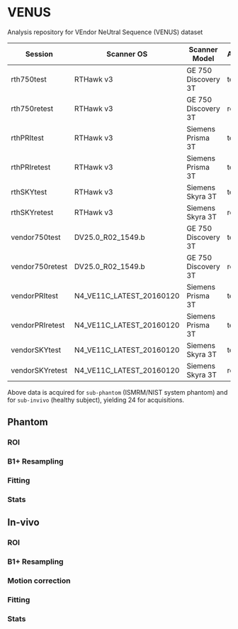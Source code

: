 # VENUS
Analysis repository for VEndor NeUtral Sequence (VENUS) dataset


|Session|Scanner OS|Scanner Model| Acquisition|MTsat|B1+|
|--|--|--|--|--|--|
|rth750test  | RTHawk v3 | GE 750 Discovery 3T  | test | VENUS MTS| VENUS AFI |
|rth750retest  | RTHawk v3  | GE 750 Discovery 3T  | retest | VENUS MTS| VENUS AFI |
|rthPRItest  | RTHawk v3 | Siemens Prisma 3T   | test | VENUS MTS| VENUS AFI |
|rthPRIretest  | RTHawk v3 | Siemens Prisma 3T   | test | VENUS MTS| VENUS AFI |
|rthSKYtest  | RTHawk v3 | Siemens Skyra 3T   |  test | VENUS MTS| VENUS AFI |
|rthSKYretest  | RTHawk v3 | Siemens Skyra 3T   | retest | VENUS MTS| VENUS AFI |
|vendor750test  | DV25.0_R02_1549.b  | GE 750 Discovery 3T  | test | SPGR | N/A |
|vendor750retest  | DV25.0_R02_1549.b  | GE 750 Discovery 3T  | retest | SPGR | N/A |
|vendorPRItest  | N4_VE11C_LATEST_20160120  | Siemens Prisma 3T   | test | FLASH | TB1TFL |
|vendorPRIretest  | N4_VE11C_LATEST_20160120  | Siemens Prisma 3T   | test | FLASH | TB1TFL |
|vendorSKYtest  | N4_VE11C_LATEST_20160120  | Siemens Skyra 3T   |  test | FLASH | TB1TFL |
|vendorSKYretest  | N4_VE11C_LATEST_20160120  | Siemens Skyra 3T   | retest | FLASH| TB1TFL |

Above data is acquired for `sub-phantom` (ISMRM/NIST system phantom) and for `sub-invivo` (healthy subject), yielding 24 for acquisitions.

## Phantom

### ROI
### B1+ Resampling
### Fitting 
### Stats

## In-vivo

### ROI
### B1+ Resampling
### Motion correction
### Fitting 
### Stats